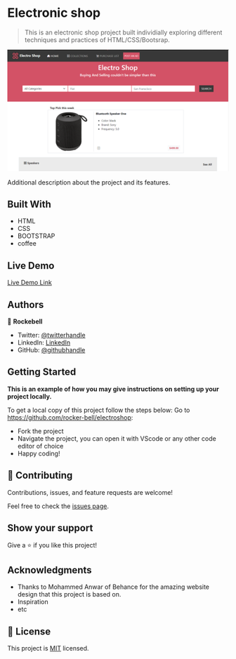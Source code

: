 # Electronic shop

> This is an electronic shop project built individially exploring different techniques and practices of HTML/CSS/Bootsrap.

![screenshot](app_screenshot.png)

Additional description about the project and its features.

## Built With

- HTML
- CSS
- BOOTSTRAP
- coffee

## Live Demo

[Live Demo Link](https://rocker-bell.github.io/electroshop/)

## Authors

👤 **Rockebell**

- Twitter: [@twitterhandle](https://twitter.com/AnassTantane)
- LinkedIn: [LinkedIn](https://www.linkedin.com/in/anass-tantane)
- GitHub: [@githubhandle](https://github.com/rockerbell)

## Getting Started

**This is an example of how you may give instructions on setting up your project locally.**

To get a local copy of this project follow the steps below:
Go to https://github.com/rocker-bell/electroshop:

- Fork the project
- Navigate the project, you can open it with VScode or any other code editor of choice
- Happy coding!

## 🤝 Contributing

Contributions, issues, and feature requests are welcome!

Feel free to check the [issues page](issues/).

## Show your support

Give a ⭐️ if you like this project!

## Acknowledgments

- Thanks to Mohammed Anwar of Behance for the amazing website design that this project is based on.
- Inspiration
- etc

## 📝 License

This project is [MIT](lic.url) licensed.
